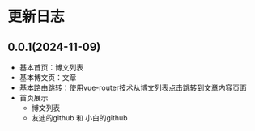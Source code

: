 # 更新日志

## 0.0.1(2024-11-09)

* 基本首页：博文列表
* 基本博文页：文章
* 基本路由跳转：使用vue-router技术从博文列表点击跳转到文章内容页面
* 首页展示
  * 博文列表
  * 友迪的github 和 小白的github
